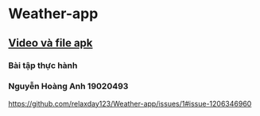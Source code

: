 # Weather-app

## [Video và file apk](https://drive.google.com/file/d/1VjOH46vhIr0lQ1T63JUuy1-7YP87yDHF/view?usp=sharing)

### Bài tập thực hành

### Nguyễn Hoàng Anh 19020493

https://github.com/relaxday123/Weather-app/issues/1#issue-1206346960
